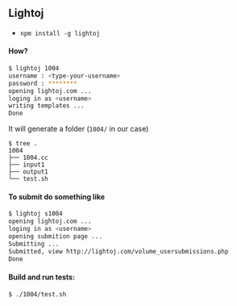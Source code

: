 ## Lightoj

-   `npm install -g lightoj`

#### How?

```bash
$ lightoj 1004
username : <type-your-username>
password : ********
opening lightoj.com ...
loging in as <username>
writing templates ...
Done
```

It will generate a folder (`1004/` in our case)

```
$ tree .
1004
├── 1004.cc
├── input1
├── output1
└── test.sh
```

#### To submit do something like

```bash
$ lightoj s1004
opening lightoj.com ...
loging in as <username>
opening submition page ...
Submitting ...
Submitted, view http://lightoj.com/volume_usersubmissions.php
Done
```

#### Build and run tests:

```bash
$ ./1004/test.sh
```

